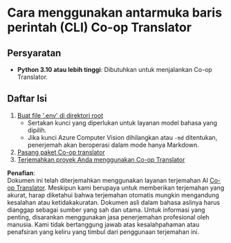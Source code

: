 <!--
CO_OP_TRANSLATOR_METADATA:
{
  "original_hash": "c64ba65e091e5d87385490fa63a8f574",
  "translation_date": "2025-06-12T12:36:31+00:00",
  "source_file": "getting_started/command-line-guide/command-line-guide.md",
  "language_code": "id"
}
-->
# Cara menggunakan antarmuka baris perintah (CLI) Co-op Translator

## Persyaratan

- **Python 3.10 atau lebih tinggi**: Dibutuhkan untuk menjalankan Co-op Translator.

## Daftar Isi

1. [Buat file '.env' di direktori root](./create-env-file.md)
   - Sertakan kunci yang diperlukan untuk layanan model bahasa yang dipilih.
   - Jika kunci Azure Computer Vision dihilangkan atau `-md` ditentukan, penerjemah akan beroperasi dalam mode hanya Markdown.
1. [Pasang paket Co-op translator](./install-package.md)
1. [Terjemahkan proyek Anda menggunakan Co-op Translator](./translator-your-project.md)

**Penafian**:  
Dokumen ini telah diterjemahkan menggunakan layanan terjemahan AI [Co-op Translator](https://github.com/Azure/co-op-translator). Meskipun kami berupaya untuk memberikan terjemahan yang akurat, harap diketahui bahwa terjemahan otomatis mungkin mengandung kesalahan atau ketidakakuratan. Dokumen asli dalam bahasa aslinya harus dianggap sebagai sumber yang sah dan utama. Untuk informasi yang penting, disarankan menggunakan jasa penerjemahan profesional oleh manusia. Kami tidak bertanggung jawab atas kesalahpahaman atau penafsiran yang keliru yang timbul dari penggunaan terjemahan ini.